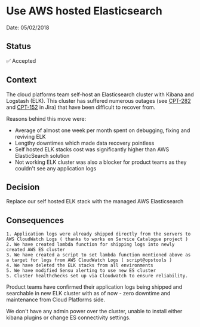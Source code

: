 # Use AWS hosted Elasticsearch

Date: 05/02/2018

## Status

✅ Accepted

## Context

The cloud platforms team self-host an Elasticsearch cluster with Kibana and Logstash (ELK). This cluster has suffered numerous outages (see [CPT-282](https://dsdmoj.atlassian.net/browse/CPT-282) and [CPT-152](https://dsdmoj.atlassian.net/browse/CPT-152) in Jira) that have been difficult to recover from. 

Reasons behind this move were:

* Average of almost one week per month spent on debugging, fixing and reviving ELK
* Lengthy downtimes which made data recovery pointless
* Self hosted ELK stacks cost was significantly higher than AWS ElasticSearch solution
* Not working ELK cluster was also a blocker for product teams as they couldn't see any application logs

## Decision

Replace our self hosted ELK stack with the managed AWS Elasticsearch

## Consequences

    1. Application logs were already shipped directly from the servers to AWS CloudWatch Logs ( thanks to works on Service Catalogue project )
    2. We have created lambda function for shipping logs into newly created AWS ES cluster
    3. We have created a script to set lambda function mentioned above as a target for logs from AWS CloudWatch Logs ( script@opstools )
    4. We have deleted the ELK stacks from all environments
    5. We have modified Sensu alerting to use new ES cluster
    5. Cluster healthchecks set up via Cloudwatch to ensure reliability.

Product teams have confirmed their application logs being shipped and searchable in new ELK cluster with as of now - zero downtime and maintenance from Cloud Platforms side.

We don't have any admin power over the cluster, unable to install either kibana plugins or change ES connectivity settings. 
